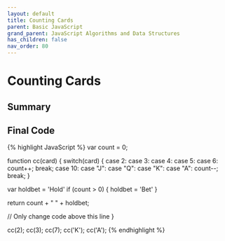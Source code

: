 ```yaml
---
layout: default
title: Counting Cards
parent: Basic JavaScript
grand_parent: JavaScript Algorithms and Data Structures
has_children: false
nav_order: 80
---
```

# Counting Cards
## Summary

## Final Code

{% highlight JavaScript %}
var count = 0;

function cc(card) {
  switch(card) {
    case 2:
    case 3:
    case 4:
    case 5:
    case 6:
      count++;
      break;
    case 10:
    case "J":
    case "Q":
    case "K":
    case "A":
      count--;
      break;
  }

  var holdbet = 'Hold'
  if (count > 0) {
    holdbet = 'Bet'
  }

  return count + " " + holdbet;

  // Only change code above this line
}

cc(2); cc(3); cc(7); cc('K'); cc('A');
{% endhighlight %}